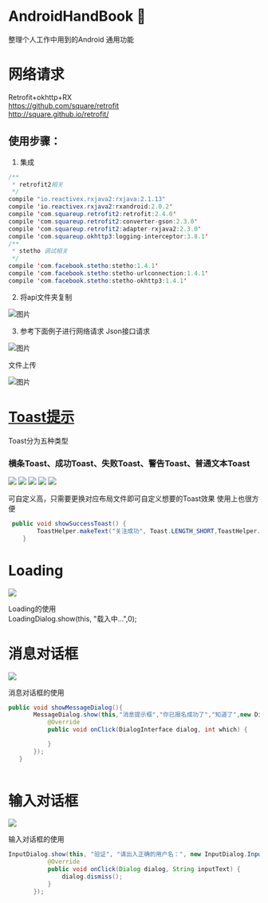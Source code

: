 # AndroidHandBook :snail:
整理个人工作中用到的Android 通用功能

# 网络请求
Retrofit+okhttp+RX  
https://github.com/square/retrofit  
http://square.github.io/retrofit/  
## 使用步骤：
1. 集成
``` java
/**
 * retrofit2相关
 */
compile "io.reactivex.rxjava2:rxjava:2.1.13"
compile 'io.reactivex.rxjava2:rxandroid:2.0.2'
compile 'com.squareup.retrofit2:retrofit:2.4.0'
compile 'com.squareup.retrofit2:converter-gson:2.3.0'
compile 'com.squareup.retrofit2:adapter-rxjava2:2.3.0'
compile 'com.squareup.okhttp3:logging-interceptor:3.8.1'
/**
 * stetho 调试相关
 */
compile 'com.facebook.stetho:stetho:1.4.1'
compile 'com.facebook.stetho:stetho-urlconnection:1.4.1'
compile 'com.facebook.stetho:stetho-okhttp3:1.4.1'
``` 

2. 将api文件夹复制  

![图片](https://images-cdn.shimo.im/TVP1azpTmBwbp0mZ/image.png)

3. 参考下面例子进行网络请求
Json接口请求  

![图片](https://images-cdn.shimo.im/qViUTzcxc5YOD5Bq/carbon.png)

文件上传

![图片](https://images-cdn.shimo.im/SKCx8seI2yoBJiQ7/carbon_1_.png)

# [Toast提示](https://github.com/fuhongliang/AndroidHandBook/tree/master/app/src/main/java/com/fuhl/androidhandbook/toast)
Toast分为五种类型
### 横条Toast、成功Toast、失败Toast、警告Toast、普通文本Toast  

![](./pic/h_toast.gif) ![](./pic/success_toast.gif) ![](./pic/fail_toast.gif) ![](./pic/warn_toast.gif) ![](./pic/txt_toast.gif)  

可自定义高，只需要更换对应布局文件即可自定义想要的Toast效果
使用上也很方便  

``` java
 public void showSuccessToast() {
        ToastHelper.makeText("关注成功", Toast.LENGTH_SHORT,ToastHelper.SUCCESSWITHICONTOAST).show();
    }
 ``` 
 # Loading
 ![](./pic/loading.gif) 
 
 Loading的使用  
 LoadingDialog.show(this, "载入中...",0);

 # 消息对话框
 ![](./pic/messagedialog.gif) 
 
 消息对话框的使用  
 ``` java 
 public void showMessageDialog(){
        MessageDialog.show(this,"消息提示框","你已报名成功了","知道了",new DialogInterface.OnClickListener(){
            @Override
            public void onClick(DialogInterface dialog, int which) {

            }
        });
    } 
    
 ```  
 
 # 输入对话框
 ![](./pic/inputdialog.gif) 
 
 输入对话框的使用  
 ``` java 
 InputDialog.show(this, "验证", "请出入正确的用户名：", new InputDialog.InputDialogOkListener() {
            @Override
            public void onClick(Dialog dialog, String inputText) {
                dialog.dismiss();
            }
        });
 ```  
 
